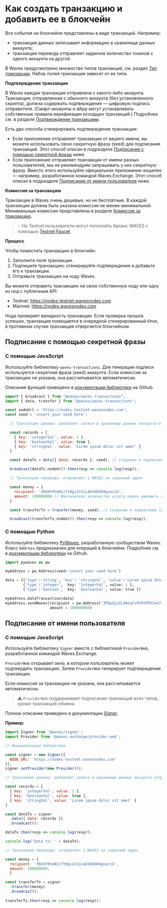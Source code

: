 # Как создать транзакцию и добавить ее в блокчейн

Все события на блокчейне представлены в виде транзакций. Например:

* транзакция данных записывает информацию в хранилище данных аккаунта;
* транзакция перевода отправляет заданное количество токенов с одного аккаунта на другой.

В Waves предусмотрено множество типов транзакций, см. раздел [Тип транзакции](/ru/blockchain/transaction-type). Набор полей транзакции зависит от ее типа.

**Подтверждение транзакции**

В Waves каждая транзакция отправлена с какого-либо аккаунта. Транзакция, отправленная с обычного аккаунта (без установленного скрипта), должна содержать подтверждение — цифровую подпись отправителя. (Смарт-аккаунты и dApp могут устанавливать собственные правила верификации исходщих транзакций.) Подробнее см. в разделе [Подтверждение транзакциии](/ru/blockchain/transaction/transaction-proof).

Есть два способа сгенерировать подтверждение транзакции:

* Если приложение отправляет транзакции от вашего имени, вы можете использовать свою секретную фразу (seed) для подписания транзакций. Этот способ описан в подразделе [Подписание с помощью секретной фразы](#подписание-с-помощью-секретной-фразы) ниже.
* Если приложение отправляет транзакции от имени разных пользователей, мы не рекомендуем запрашивать у них секретную фразу. Вместо этого используйте официальное приложение-кошелек — например, разработанное командой Waves.Exchange. Этот способ описан в подразделе [Подписание от имени пользователя](#подписание-от-имени-пользователя) ниже.

**Комиссия за транзакцию**

Транзакции в Waves очень дешевые, но не бесплатные. В каждой транзакции должна быть указана комиссия не менее минимальной. Минимальные комиссии представлены в разделе [Комиссия за транзакцию](/ru/blockchain/transaction/transaction-fee).

> :bulb: На Testnet пользователи могут пополнять баланс WAVES с помощью [Testnet Faucet](/ru/ecosystem/waves-explorer/account-balance-top-up-in-the-test-network).

**Процесс**

Чтобы поместить транзакцию в блокчейн:

1. Заполните поля транзакции.
2. Подпишите транзакцию: сгенерируйте подтверждение и добавьте его к транзакции.
3. Отправьте транзакцию на ноду Waves.

Вы можете отправить транзакцию на свою собственную ноду или одну из нод с публичным API:

* Testnet: <https://nodes-testnet.wavesnodes.com>
* Mainnet: <https://nodes.wavesnodes.com>

Нода проверяет валидность транзакции. Если проверка прошла успешно, транзакция помещается в очередной сгенерированный блок, в противном случае транзакция отвергается блокчейном.

## Подписание с помощью секретной фразы

### С помощью JavaScript

Используйте библиотеку `waves-transactions`. Для генерации подписи используется секретная фраза (seed) аккаунта. Если комиссия за транзакцию не указана, она рассчитывается автоматически.

Описание функций приведено в [документации библиотеки](https://wavesplatform.github.io/waves-transactions/index.html) на Github.

```javascript
import { broadcast } from "@waves/waves-transactions";
import { data, transfer } from "@waves/waves-transactions";

const nodeUrl = 'https://nodes-testnet.wavesnodes.com';
const seed = 'insert your seed here';

  // Транзакция данных: добавляет записи в хранилище данных аккаунта-отправителя

  const records = [
    { key: 'integerVal', value: 1 },
    { key: 'booleanVal', value: true },
    { key: 'stringVal', value: 'Lorem ipsum dolor sit amet' }
  ]

  const dataTx = data({ data: records }, seed); // Создание и подписание транзакции данных

  broadcast(dataTx,nodeUrl).then(resp => console.log(resp));

  // Транзакция перевода: отправляет 1 WAVES на заданный адрес

  const money = {
    recipient: '3N1HYdheNiiTtHgi2n3jLAek6N3H4guaciG',
    amount: 100000000 // Фактическое количество ассета нужно умножить на 10^decimals
  }

  const transferTx = transfer(money, seed); // Создание и подписание транзакции перевода

  broadcast(transferTx,nodeUrl).then(resp => console.log(resp));

```

### С помощью Python

Используйте библиотеку [PyWaves](https://github.com/PyWaves/PyWaves), разработанную сообществом Waves. Класс `Address` предназначен для операций в блокчейне. Подробнее см. в [документации библиотеки](https://github.com/PyWaves/PyWaves/blob/master/README.md) на Github.

```python
import pywaves as pw

myAddress = pw.Address(seed='insert your seed here')

data = [{'type':'string', 'key': 'stringVal', 'value':'Lorem ipsum dolor sit amet'},
        {'type':'integer',  key: 'integerVal', value: 1 },
        {'type':'boolean',  key: 'booleanVal', value: true }]

myAddress.dataTransaction(data)
myAddress.sendWaves(recipient = pw.Address('3P8pGyzZL9AUuFs9YRYPDV3vm73T48ptZxs'),
                    amount = 100000000)
```

## Подписание от имени пользователя

### С помощью JavaScript

Используйте библиотеку `Signer` вместе с библиотекой `ProviderWeb`, разработанной командой Waves.Exchange.

`ProviderWeb` открывает окно, в котором пользователь может подтвердить транзакцию. Затем `ProviderWeb` генерирует подтверждение транзакции.

Если комиссия за транзакцию не указана, она рассчитывается автоматически.

> :warning: `ProviderWeb` поддерживает подписание транзакций всех типов, кроме транзакций обмена.

Полное описание приведено в документации [Signer](/ru/building-apps/waves-api-and-sdk/client-libraries/signer).

**Пример:**

```javascript
import Signer from '@waves/signer';
import Provider from '@waves.exchange/provider-web';

// Инициализация библиотеки

const signer = new Signer({
  NODE_URL: 'https://nodes-testnet.wavesnodes.com'
});
signer.setProvider(new Provider());

// Транзакция данных: добавляет записи в хранилище данных аккаунта-отправителя

const records = [
  { key: 'integerVal', value: 1 },
  { key: 'booleanVal', value: true },
  { key: 'stringVal', value: 'Lorem ipsum dolor sit amet' }
]

const dataTx = signer
  .data({ data: records })
  .broadcast();

dataTx.then(resp => console.log(resp));

console.log('Data tx: ' + dataTx);

// Транзакция перевода: отправляет 1 WAVES на заданный адрес

const money = {
  recipient: '3N1HYdheNiiTtHgi2n3jLAek6N3H4guaciG',
  amount: 100000000,
  }

const transferTx = signer
  .transfer(money)
  .broadcast();
  
transferTx.then(resp => console.log(resp));
```

